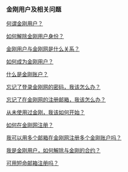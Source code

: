 ### 金刚用户及相关问题

[何谓金刚用户？](https://a2zitpro.github.io/web/金刚用户)

[如何解除金刚用户身份？ ](https://a2zitpro.github.io/web/解除金刚用户合约)

[金刚用户与金刚网是什么关系？ ](https://a2zitpro.github.io/web/金刚用户与金刚网的关系)

[如何成为金刚用户？](https://a2zitpro.github.io/web/成为金刚用户)

[什么是金刚账户？](https://a2zitpro.github.io/web/金刚账户)

[忘记了登录金刚网的密码，我该怎么办？](https://a2zitpro.github.io/web/忘记密码)

[忘记了在金刚网的注册邮箱，我该怎么办？](https://a2zitpro.github.io/web/忘记注册邮箱)

[从未使用过金刚，我该如何开始？](https://a2zitpro.github.io/web/成为金刚用户)

[如何在金刚网注册？](https://a2zitpro.github.io/web/在金刚网注册)

[我可以用多个邮箱在金刚网注册多个金刚账户吗？](https://a2zitpro.github.io/web/多邮箱注册)

[我是金刚用户，如何解除与金刚的合约？](https://a2zitpro.github.io/web/解除金刚用户合约)

[可用短命邮箱注册吗？](https://a2zitpro.github.io/web/短命邮箱注册)

[]()
[]()
[]()
[]()
